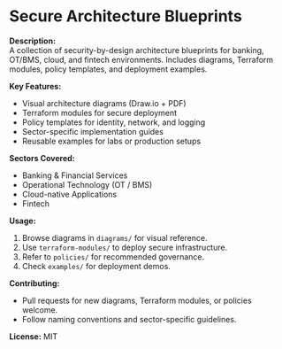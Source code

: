 # Secure Architecture Blueprints

**Description:**  
A collection of security-by-design architecture blueprints for banking, OT/BMS, cloud, and fintech environments. Includes diagrams, Terraform modules, policy templates, and deployment examples.

**Key Features:**  
- Visual architecture diagrams (Draw.io + PDF)  
- Terraform modules for secure deployment  
- Policy templates for identity, network, and logging  
- Sector-specific implementation guides  
- Reusable examples for labs or production setups  

**Sectors Covered:**  
- Banking & Financial Services  
- Operational Technology (OT / BMS)  
- Cloud-native Applications  
- Fintech  

**Usage:**  
1. Browse diagrams in `diagrams/` for visual reference.  
2. Use `terraform-modules/` to deploy secure infrastructure.  
3. Refer to `policies/` for recommended governance.  
4. Check `examples/` for deployment demos.  

**Contributing:**  
- Pull requests for new diagrams, Terraform modules, or policies welcome.  
- Follow naming conventions and sector-specific guidelines.  

**License:** MIT
